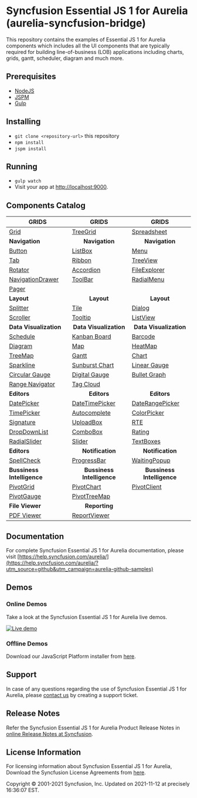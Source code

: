 # Syncfusion Essential JS 1 for Aurelia (aurelia-syncfusion-bridge)

This repository contains the examples of Essential JS 1 for Aurelia components which includes all the UI components that are typically required for building line-of-business (LOB) applications including charts, grids, gantt, scheduler, diagram and much more. 

## Prerequisites

* [NodeJS](https://nodejs.org/)
* [JSPM](https://github.com/jspm/jspm-cli)
* [Gulp](https://github.com/gulpjs/gulp) 

## Installing

* `git clone <repository-url>` this repository
* `npm install`
* `jspm install`

## Running

* `gulp watch`
* Visit your app at [http://localhost:9000](http://localhost:9000).

## Components Catalog

| <b>GRIDS<b> | <b><center>GRIDS</center><b> | <b><center>GRIDS</center><b> |
| ------------- | --------------- | ----------- |
|[Grid](https://aureliajq.syncfusion.com/#/samples/grid/default-Functionalities/?utm_source=github&utm_campaign=aurelia-github-samples)|[TreeGrid](https://aureliajq.syncfusion.com/#/samples/treegrid/Default-Sample/?utm_source=github&utm_campaign=aurelia-github-samples)|[Spreadsheet](https://aureliajq.syncfusion.com/#/samples/spreadsheet/default-functionalities?utm_source=github&utm_campaign=aurelia-github-samples)|
| <b>Navigation<b> | <b><center>Navigation</center><b> | <b><center>Navigation</center><b> |
|[Button](https://aureliajq.syncfusion.com/#/samples/buttons/Default-Functionalities/?utm_source=github&utm_campaign=aurelia-github-samples)|[ListBox](https://aureliajq.syncfusion.com/#/samples/listbox/basic-use/?utm_source=github&utm_campaign=aurelia-github-samples)|[Menu](https://aureliajq.syncfusion.com/#/samples/menu/default-functionalities/?utm_source=github&utm_campaign=aurelia-github-samples)|
|[Tab](https://aureliajq.syncfusion.com/#/samples/tab/default-functionalities/?utm_source=github&utm_campaign=aurelia-github-samples)|[Ribbon](https://aureliajq.syncfusion.com/#/samples/ribbon/default/?utm_source=github&utm_campaign=aurelia-github-samples)|[TreeView](https://aureliajq.syncfusion.com/#/samples/treeview/Default-Functionalities/?utm_source=github&utm_campaign=aurelia-github-samples)|
|[Rotator](https://aureliajq.syncfusion.com/#/samples/rotator/basic-use/?utm_source=github&utm_campaign=aurelia-github-samples)|[Accordion](https://aureliajq.syncfusion.com/#/samples/accordion/default-functionalities/?utm_source=github&utm_campaign=aurelia-github-samples)|[FileExplorer](https://aureliajq.syncfusion.com/#/samples/fileexplorer/Default-Functionalities/?utm_source=github&utm_campaign=aurelia-github-samples)|
|[NavigationDrawer](https://aureliajq.syncfusion.com/#/samples/navigationdrawer/basic-use/?utm_source=github&utm_campaign=aurelia-github-samples)|[ToolBar](https://aureliajq.syncfusion.com/#/samples/toolbar/default-functionalities/?utm_source=github&utm_campaign=aurelia-github-samples)|[RadialMenu](https://aureliajq.syncfusion.com/#/samples/radialmenu/basic-use/?utm_source=github&utm_campaign=aurelia-github-samples)|
|[Pager](https://aureliajq.syncfusion.com/#/samples/pager/default/?utm_source=github&utm_campaign=aurelia-github-samples)|
|<b>Layout</b>|<b><center>Layout</center></b>|<b><center>Layout</center></b> |
|[Splitter](https://aureliajq.syncfusion.com/#/samples/splitter/basic-use/?utm_source=github&utm_campaign=aurelia-github-samples)|[Tile](https://aureliajq.syncfusion.com/#/samples/tile/basic-use/?utm_source=github&utm_campaign=aurelia-github-samples)|[Dialog](https://aureliajq.syncfusion.com/#/samples/dialog/basic-use/?utm_source=github&utm_campaign=aurelia-github-samples)|
|[Scroller](https://aureliajq.syncfusion.com/#/samples/scroller/Default-Functionalities/?utm_source=github&utm_campaign=aurelia-github-samples)|[Tooltip](https://aureliajq.syncfusion.com/#/samples/tooltip/default-functionalities/?utm_source=github&utm_campaign=aurelia-github-samples)|[ListView](https://aureliajq.syncfusion.com/#/samples/listview/basic-use/?utm_source=github&utm_campaign=aurelia-github-samples)|
|<b>Data Visualization</b>|<b><center>Data Visualization</center></b>|<b><center>Data Visualization</center></b> |
|[Schedule](https://aureliajq.syncfusion.com/#/samples/schedule/default-functionalities/?utm_source=github&utm_campaign=aurelia-github-samples)|[Kanban Board](https://aureliajq.syncfusion.com/#/samples/kanban/default/?utm_source=github&utm_campaign=aurelia-github-samples)|[Barcode](https://aureliajq.syncfusion.com/#/samples/barcode/qrbarcode/?utm_source=github&utm_campaign=aurelia-github-samples)|
|[Diagram](https://aureliajq.syncfusion.com/#/samples/diagram/default-functionalities/?utm_source=github&utm_campaign=aurelia-github-samples)|[Map](https://aureliajq.syncfusion.com/#/samples/map/dataMarkers/?utm_source=github&utm_campaign=aurelia-github-samples)|[HeatMap](https://aureliajq.syncfusion.com/#/samples/heatmap/default-functionalities/?utm_source=github&utm_campaign=aurelia-github-samples)|
|[TreeMap](https://aureliajq.syncfusion.com/#/samples/treemap/flatCollection/?utm_source=github&utm_campaign=aurelia-github-samples)|[Gantt](https://aureliajq.syncfusion.com/#/samples/gantt/Default-Funtionalities/?utm_source=github&utm_campaign=aurelia-github-samples)|[Chart](https://aureliajq.syncfusion.com/#/samples/chart/line/?utm_source=github&utm_campaign=aurelia-github-samples)|
|[Sparkline](https://aureliajq.syncfusion.com/#/samples/sparkline/basic-use/?utm_source=github&utm_campaign=aurelia-github-samples)|[Sunburst Chart](https://aureliajq.syncfusion.com/#/samples/sunburstchart/default/?utm_source=github&utm_campaign=aurelia-github-samples)|[Linear Gauge](https://aureliajq.syncfusion.com/#/samples/lineargauge/basic-use/?utm_source=github&utm_campaign=aurelia-github-samples)|
|[Circular Gauge](https://aureliajq.syncfusion.com/#/samples/circulargauge/basic-use/?utm_source=github&utm_campaign=aurelia-github-samples)|[Digital Gauge](https://aureliajq.syncfusion.com/#/samples/digitalgauge/basic-use/?utm_source=github&utm_campaign=aurelia-github-samples)|[Bullet Graph](https://aureliajq.syncfusion.com/#/samples/bulletgraph/basic-use/?utm_source=github&utm_campaign=aurelia-github-samples)|
|[Range Navigator](https://aureliajq.syncfusion.com/#/samples/rangenavigator/basic-use/?utm_source=github&utm_campaign=aurelia-github-samples)|[Tag Cloud](https://aureliajq.syncfusion.com/#/samples/tagcloud/default-functionalities/?utm_source=github&utm_campaign=aurelia-github-samples)| |
|<b>Editors</b>|<b><center>Editors</center></b>|<b><center>Editors</center></b> |
|[DatePicker](https://aureliajq.syncfusion.com/#/samples/datepicker/Default-Functionalities/?utm_source=github&utm_campaign=aurelia-github-samples)|[DateTimePicker](https://aureliajq.syncfusion.com/#/samples/datetimepicker/Default-Functionalities/?utm_source=github&utm_campaign=aurelia-github-samples)|[DateRangePicker](https://aureliajq.syncfusion.com/#/samples/daterangepicker/Default-Functionalities/?utm_source=github&utm_campaign=aurelia-github-samples)|
|[TimePicker](https://aureliajq.syncfusion.com/#/samples/timepicker/Default-Functionalities/?utm_source=github&utm_campaign=aurelia-github-samples)|[Autocomplete](https://aureliajq.syncfusion.com/#/samples/autocomplete/basic-use/?utm_source=github&utm_campaign=aurelia-github-samples)|[ColorPicker](https://aureliajq.syncfusion.com/#/samples/colorpicker/Default-Functionalities/?utm_source=github&utm_campaign=aurelia-github-samples)|
|[Signature](https://aureliajq.syncfusion.com/#/samples/signature/basic-use/?utm_source=github&utm_campaign=aurelia-github-samples)|[UploadBox](https://aureliajq.syncfusion.com/#/samples/uploadbox/default-functionalities/?utm_source=github&utm_campaign=aurelia-github-samples)|[RTE](https://aureliajq.syncfusion.com/#/samples/rte/default-functionalities/?utm_source=github&utm_campaign=aurelia-github-samples)|
|[DropDownList](https://aureliajq.syncfusion.com/#/samples/dropdownlist/default-functionalities/?utm_source=github&utm_campaign=aurelia-github-samples)|[ComboBox](https://aureliajq.syncfusion.com/#/samples/combobox/default-functionalities/?utm_source=github&utm_campaign=aurelia-github-samples)|[Rating](https://aureliajq.syncfusion.com/#/samples/rating/default/?utm_source=github&utm_campaign=aurelia-github-samples)|
|[RadialSlider](https://aureliajq.syncfusion.com/#/samples/radialslider/basic-use/?utm_source=github&utm_campaign=aurelia-github-samples)|[Slider](https://aureliajq.syncfusion.com/#/samples/slider/Default/?utm_source=github&utm_campaign=aurelia-github-samples)|[TextBoxes](https://aureliajq.syncfusion.com/#/samples/textboxes/Default-Functionalities/?utm_source=github&utm_campaign=aurelia-github-samples)|
|<b>Editors</b>|<b><center>Notification</center></b>|<b><center>Notification</center></b> |
|[SpellCheck](https://aureliajq.syncfusion.com/#/samples/spellcheck/default/?utm_source=github&utm_campaign=aurelia-github-samples)|[ProgressBar](https://aureliajq.syncfusion.com/#/samples/progressbar/default-functionalities/?utm_source=github&utm_campaign=aurelia-github-samples)|[WaitingPopup](https://aureliajq.syncfusion.com/#/samples/waitingpopup/default-functionalities/?utm_source=github&utm_campaign=aurelia-github-samples)|
|<b>Bussiness Intelligence</b>|<b><center>Bussiness Intelligence</center></b>|<b><center>Bussiness Intelligence</center></b> |
|[PivotGrid](https://aureliajq.syncfusion.com/#/samples/pivotgrid/relational/?utm_source=github&utm_campaign=aurelia-github-samples)|[PivotChart](https://aureliajq.syncfusion.com/#/samples/pivotchart/relational/?utm_source=github&utm_campaign=aurelia-github-samples)|[PivotClient](https://aureliajq.syncfusion.com/#/samples/pivotclient/relational/?utm_source=github&utm_campaign=aurelia-github-samples)|
|[PivotGauge](https://aureliajq.syncfusion.com/#/samples/pivotgauge/relational/?utm_source=github&utm_campaign=aurelia-github-samples)|[PivotTreeMap](https://aureliajq.syncfusion.com/#/samples/pivottreemap/OLAP/?utm_source=github&utm_campaign=aurelia-github-samples)||
|<b>File Viewer</b>|<b><center>Reporting</center></b>||
|[PDF Viewer](https://aureliajq.syncfusion.com/#/samples/pdfviewer/basic-use/?utm_source=github&utm_campaign=aurelia-github-samples)|[ReportViewer](https://aureliajq.syncfusion.com/#/samples/reportviewer/Grouping-Aggregate/?utm_source=github&utm_campaign=aurelia-github-samples)||

## Documentation

For complete Syncfusion Essential JS 1 for Aurelia documentation, please visit [https://help.syncfusion.com/aurelia/](https://help.syncfusion.com/aurelia/?utm_source=github&utm_campaign=aurelia-github-samples)

## Demos

### Online Demos

Take a look at the Syncfusion Essential JS 1 for Aurelia live demos.

[![Live demo](http://dabuttonfactory.com/button.png?t=Live+demo&f=Calibri-Bold&ts=24&tc=fff&tshs=1&tshc=000&hp=20&vp=8&c=5&bgt=gradient&bgc=3d85c6&ebgc=073763)](https://aureliajq.syncfusion.com/?utm_source=github&utm_campaign=aurelia-github-samples)

### Offline Demos

Download our JavaScript Platform installer from [here](https://www.syncfusion.com/downloads/javascript/?utm_source=github&utm_campaign=aurelia-github-samples).

## Support

In case of any questions regarding the use of Syncfusion Essential JS 1 for Aurelia, please [contact us](http://www.syncfusion.com/support/?utm_source=github&utm_campaign=aurelia-github-samples) by creating a support ticket.

## Release Notes

Refer the Syncfusion Essential JS 1 for Aurelia Product Release Notes in [online Release Notes at Syncfusion](http://help.syncfusion.com/aurelia/release-notes/?utm_source=github&utm_campaign=aurelia-github-samples).

## License Information

For licensing information about Syncfusion Essential JS 1 for Aurelia, Download the Syncfusion License Agreements from [here](https://www.syncfusion.com/content/downloads/syncfusion_license.pdf).

<p>Copyright © 2001-2021 Syncfusion, Inc. Updated on 2021-11-12 at precisely 16:36:07 EST.</p>
